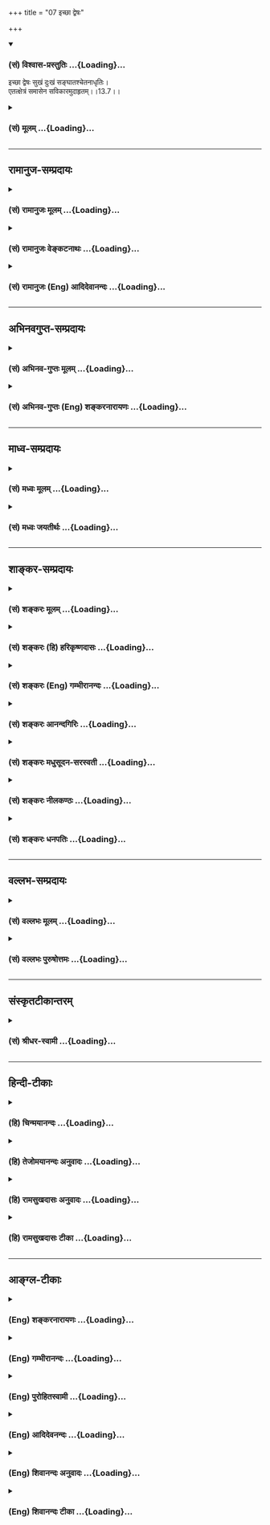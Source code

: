 +++
title = "07 इच्छा द्वेषः"

+++
<div class="js_include" newlevelforh1="3" title="(सं) विश्वास-प्रस्तुतिः" unfilled url="/purANam_vaiShNavam/mahAbhAratam/06-bhIShma-parva/03-bhagavad-gItA-parva/saMskRtam/vishvAsa-prastutiH/13_xetra-xetrajna-yogaH/07_ichChA_dveShaH.md">
<details open><summary><h3>(सं) विश्वास-प्रस्तुतिः ...{Loading}...</h3></summary>

इच्छा द्वेषः सुखं दुःखं सङ्घातश्चेतनाधृतिः।  
एतत्क्षेत्रं समासेन सविकारमुदाहृतम्।।13.7।।
</details>
</div>
<div class="js_include collapsed" newlevelforh1="3" title="(सं) मूलम्" unfilled url="/purANam_vaiShNavam/mahAbhAratam/06-bhIShma-parva/03-bhagavad-gItA-parva/saMskRtam/mUlam/13_xetra-xetrajna-yogaH/07_ichChA_dveShaH.md">
<details><summary><h3>(सं) मूलम् ...{Loading}...</h3></summary>

इच्छा द्वेषः सुखं दुःखं सङ्घातश्चेतनाधृतिः।  
एतत्क्षेत्रं समासेन सविकारमुदाहृतम्।।13.7।।
</details>
</div>


_________________
## रामानुज-सम्प्रदायः
<div class="js_include collapsed" newlevelforh1="3" title="(सं) रामानुजः मूलम्" unfilled url="/purANam_vaiShNavam/mahAbhAratam/06-bhIShma-parva/03-bhagavad-gItA-parva/saMskRtam/rAmAnujaH/mUlam/13_xetra-xetrajna-yogaH/07_ichChA_dveShaH.md">
<details><summary><h3>(सं) रामानुजः मूलम् ...{Loading}...</h3></summary>

।।13.7।।**अमानित्वम्** उत्कृष्टजनेषु अवधीरणारहित्वम्। **अदम्भित्वं**
धार्मिकत्वयशःप्रयोजनतया धर्मानुष्ठानं दम्भः तद्रहितत्वम्। **अहिंसा**
वाङ्मनःकायैः परपीडारहित्वम्। **क्षान्तिः** परैः पीड्यमानस्य अपि तान्
प्रति अविकृतचित्तव्यम्। **आर्जवं** परान् प्रति वाङ्मनःकायवृत्तीनाम्
एकरूपता। **आचार्योपासनम्** आत्मज्ञानप्रदायिनि आचार्ये
प्रणिपातपरिप्रश्नसेवादिनिरतत्वम्। **शौचम्** आत्मज्ञानतत्साधनयोग्यता
मनोवाक्कायगता शास्त्रसिद्धा। **स्थैर्यम्** अध्यात्मशास्त्रोदितेषु
अर्थेषु निश्चलत्वम्। **आत्मविनिग्रहः** -- आत्मस्वरूपव्यतिरिक्तविषयेभ्यो
मनसो निवर्तनम्।

</details>
</div>
<div class="js_include collapsed" newlevelforh1="3" title="(सं) रामानुजः वेङ्कटनाथः" unfilled url="/purANam_vaiShNavam/mahAbhAratam/06-bhIShma-parva/03-bhagavad-gItA-parva/saMskRtam/rAmAnujaH/venkaTanAthaH/13_xetra-xetrajna-yogaH/07_ichChA_dveShaH.md">
<details><summary><h3>(सं) रामानुजः वेङ्कटनाथः ...{Loading}...</h3></summary>

  
  
।।13.7।। इच्छा द्वेषः सुखं दुःखम् इत्येतत्यद्विकारि \[13।4\] इत्युक्तस्य
प्रतिपादकमित्याशयेनाह -- इच्छा द्वेष इति। इच्छादीनां
भूतसङ्घातरूपक्षेत्रपरिणामत्वाभावेन कथं क्षेत्रविकारत्वं
प्रत्युतात्मधर्मभूतज्ञानविकारत्वमेवेत्याशयेन शङ्कते -- यद्यपीति। तेषां
क्षेत्रविकारत्वव्यपदेश औपचारिक इत्याशयेन परिहरतितथापीति।
क्षेत्रासाधारणकार्यत्वमुपचारनिमित्तमिति भावः। ननु कथमिच्छादीनां
धर्मभूतज्ञानविकारत्वम्; कामः सङ्कल्पः \[बृ.उ.1।5।3\] इत्यादिना तेषां
मनोविकारत्वश्रवणात्। पञ्चवृत्तिर्मनोवद्व्यपदिश्यते \[बृ.सू.2।4।12\] इति
सूत्रभाष्येन कामादिकं मनसस्तत्त्वान्तरम् \[रा.भा.\] इति
भाषितत्वाच्चेत्यत आह -- तेषामिति। नचाश्रयत्वमन्तरेण हेतुत्वमस्त्विति
वाच्यम्;कार्यकारणकर्तृत्वे हेतुः प्रकृतिरुच्यते \[13।21\] इति
पूर्ववाक्ये क्रियाश्रयत्वरूपकर्तृत्वं प्रति प्रकृतेराश्रयत्वेन
हेतुत्वोक्त्या तद्वैरूप्यापत्तेः। न चान्तःकरणावच्छिन्नचैतन्यरूपजीवस्य
पुरुषशब्देन विवक्षितत्वात्; कामः सङ्कल्पः \[बृ.उ.1।5।3\]
इत्यादिश्रुत्यनुसारेण योग्यतयाऽन्तःकरणस्य तदाश्रयत्वपरमेवपुरुषः
सुखदुःखानाम् \[13।21\] इति वाक्यमिति वाच्यं; देहादिवदन्तःकरणस्यापि
प्रकृतिपरिणामत्वेन कार्यकारणकर्तृत्वे सुखदुःखानां भोक्तृत्वे च हेतुः
प्रकृतिरुच्यत इत्येवोक्त्यापत्तेः। चैतन्यसम्बन्धप्रयुक्तं
भोक्तृत्वाश्रयत्वमितिपुरुषः सुखदुःखानाम् इत्युक्तिरिति चेत्;
कर्तृत्वाश्रयत्वमपि तत्सम्बन्धायत्तमिति तत्रापि तथोक्तिः स्यात्।
नचैवंकामः सङकल्पः इति श्रुतेःपञ्चवृत्तिर्मनोवद्व्यपदिश्यते
\[ब्र.सू.2।4।12\] इति सूत्रभाष्यस्य च कथमुपपत्तिरिति वाच्यम्
कामसङ्कल्पादिशब्दवाच्यधर्मभूतज्ञानपरिणामहेतुभूतमनोवृत्तीनां
तत्कार्यवाचिशब्देनाभिधानपूर्वकं
मनसस्तत्त्वान्तरत्वाभावप्रतिपादनपरत्वेनोपपत्तेः।  
  
न भयसम्प्रतिपन्नमनोवृत्तिभिरेव तत्तन्नाम्नीभिः सर्वकार्योपपत्तौ
कामादिशब्दवाच्यधर्मभूतज्ञानपरिणामकल्पने प्रमाणाभावात् कामादिशब्दानां
मनोवृत्तिषु लाक्षणिकत्वमनुपपन्नमिति चेत्; न सोऽकामयत \[तै.उ.2।6\] अथ
पुरुषो ह वै नारायणोऽकामत \[ना.उ.1\] इति स्थाने तदैक्षत \[छां.उ.6।2।3\] स
ईक्षाञ्चक्रे \[प्र.उ.6।3\]
इत्यन्तःकरणरहितजगत्कारणाश्रितज्ञानविशेषवाचीक्षतिशब्दपाठात् स तपोऽतप्यत
\[तै.उ.2।6\] इति तत्स्थानपठिततपश्शब्दस्य यस्य ज्ञानमयं तपः
\[मुं.उ.1।1।9\] इति ज्ञानशब्देन व्याख्यानात्। स यदि पितृलोककामो भवति
सङ्कल्पादेवास्य पितरः समुत्तिष्ठन्ति \[छां.उ.8।2।1\] इति
मुक्ताश्रितत्वेन कामसङ्कल्पयोः श्रवणात् सुखत्वापरपर्यायानन्दत्वस्य रसं
ह्येवायं लब्ध्वाऽऽनन्दी भवति \[तै.उ.2।7\] आनन्दं ब्रह्मणो विद्वान्
\[तै.उ.2।4;9\] इत्यादिषुअनुकूलज्ञानमेव ह्यानन्दः \[रा.भा.\] इति
भाष्यकृदुक्तरीत्या
मुक्तब्रह्मसंबन्धिज्ञानवृत्तित्वश्रवणात्निरस्तातिशयाह्लादसुखभावैकलक्षणा।
भेषजं भगवत्प्राप्तिरेकान्तात्यन्तिकी मता \[वि.पु.5।6।59\] इति
भगवदनुभवरूपभगवत्प्राप्तेः सुखरूपत्वमृतेश्च कामसङ्कल्पसुखादीनां
ज्ञानावस्थाविशेषत्वस्य
अवश्याभ्युपगमनीयत्वान्मनोवृत्तीनामज्ञानत्वेनान्याधीनप्रकाशतयानन्याधीनप्रकाशत्वादिरूपव्यापकनिवृत्त्या
व्याप्यभूतार्थान्तरप्रकाशादिहेतुत्वासम्भवेन ज्ञानावस्थाविशेषानङ्गीकारे
विषयप्रकाशव्यवहारादेरनुपपत्तेः
स्वप्रकाशज्ञानावस्थाविशेषाणामावश्यकत्वादनेकशक्तिकल्पने गौरवेण
कामसङ्कल्पादिशब्दानां वृत्तिषु लाक्षणिकत्वस्य न्याय्यत्वाच्च।  
  
नच वृत्तीनां चैतन्यसम्बन्धेन विषयप्रकाशादिसमर्थत्वमिति वाच्यम्;
निर्विशेषचैतन्यस्य सर्वविषयविमुखस्य विषयप्रकाशाद्ययोग्यत्वेन
तत्सहायस्यशतमप्यन्धानां न पश्यति इति न्यायेन
विषयप्रकाशादिसामर्थ्यानापादकत्वान्निर्विशेषचैतन्यस्य तद्योग्यत्वे तेनैव
प्रकाशाद्युपपत्तौ वृत्त्यवच्छेदकल्पना निष्फला स्यात्। नच संसारदशायां
सङ्कुचितस्य तस्य विषयव्यवस्थौपयिकतया साफल्यमिति वाच्यम्; तस्य
सङ्कोचाङ्गीकारे
निर्विकारत्वादिप्रतिपादकश्रुत्यादिविरोधाच्चक्षुरादिवृत्तिभिरेव
विषयव्यवस्थोपपत्तेश्च धर्मभूतज्ञानस्य च विकारोऽङ्गीकृत एवेति न
किञ्चिदनुपपन्नमस्माकम् -- इति। एतत्सर्वमभिप्रेत्य भाषितंतेषां
पुरुषधर्मत्वंपुरुषः सुखदुःखानां भोक्तृत्वे हेतुरुच्यते \[13।21\]इति
वक्ष्यत इति।  
  
चेतनाधृतिः इत्यत्र न तावत्पदद्वयं; चैतन्यस्य क्षेत्रान्तर्भावात्
एकपदत्वेऽपि चेतनाया धृतिरिति न विग्रहः; धृतिशब्दस्याधारपरत्वे शरीरस्य
चैतन्याधारत्वासम्भवात् भोगस्थानपरत्वे निर्विशेषचैतन्यस्य
भोक्तृत्वानभ्युपगमात् एष हि द्रष्टा श्रोता रसयिता घ्राता मन्ता बोद्धा
कर्ता विज्ञानात्मा पुरुषः \[प्र.उ.4।9\] इति
ज्ञातृत्वकर्तृत्वविशिष्टचेतनस्यैव भोक्तृत्वश्रवणाच्च। चेतनस्याधृतिरिति
विग्रहः। चेतनशब्देनात्मा निर्दिश्यते। भूतरुह्याम \[वि.पु. \] इतिवत्
आधृतिशब्दोऽपिअकर्तरि च कारके संज्ञायाम् \[अष्टा.3।3।19\] इत्याधारपर
इत्याह -- आधृतिराधार इति। अत्रोद्दिष्टार्थक्रमवशाद्व्युत्क्रमेण
व्याख्यातम्; आधारत्वस्यात्र भोगायतनत्वरूपत्वान्नाधेयत्वरूपशरीरलक्षणविरोध
इत्यभिप्रेत्याह -- सुखेति। महाभूतानि इत्यादेः सुग्रहत्वायमहाभूतानि
इत्यादेःतत्क्षेत्रं यच्च यादृक्च \[13।4\] इत्यादि
यद्वृत्तपञ्चकार्थविषयतां दर्शयन् पिण्डितार्थमाह --
प्रकृत्यादीति। सविकारशब्देनेच्छादीनां क्षेत्रपरिणामत्वशङ्काव्युदासायाह --
सकार्यमिति। ,

</details>
</div>
<div class="js_include collapsed" newlevelforh1="3" title="(सं) रामानुजः (Eng) आदिदेवानन्दः" unfilled url="/purANam_vaiShNavam/mahAbhAratam/06-bhIShma-parva/03-bhagavad-gItA-parva/saMskRtam/rAmAnujaH/english/AdidevAnandaH/13_xetra-xetrajna-yogaH/07_ichChA_dveShaH.md">
<details><summary><h3>(सं) रामानुजः (Eng) आदिदेवानन्दः ...{Loading}...</h3></summary>

13.6- 13.7 The 'great elements, the Ahankara, the Buddhi and the
Avyakta' are substances that originate the Ksetra. The 'great elements'
are the earth, water, fire, air and ether. The 'Ahankara' here means
Bhutadi (primeval element). The 'Buddhi' is called Mahat; the 'Avyakta'
is known as the Prakrti. The 'ten senses and the one' and the five
objects of senses are principles depending on the Ksetra. The 'five
sensorial organs' are ear, skin, eye, tongue and nose. The five motor
organs are speech, hands, feet, and the organs of excretion and
reproduction. These are the ten senses. The Manas is the additional
'one' moe. The 'objects of the senses' are five - sound, touch, form,
taste and smell. Desire, hatred, pleasure and pain, being the
transformation of the Ksetra, are said to be the modifications of the
Ksetra. Though desire, hatred, pleasure and pain are the alities of the
self, yet they originate from the association of the self with the
Ksetra. Sri Krsna will state that they are the attributes of the self;
'In the experience of pleasure and pain, the self is said to be the
cause' (13.20). The combination of elements serves as the support
(Adhrti) of the intelligent self. As such, the word Adhrti means
substratum. The combination of material elements has arisen as the
substratum for the self to experience pleasure and pain, and for aciring
worldly experiences and the final release. The combination of elements
is formed by substances commencing from the Prakrti and ending with the
earth; it is the basis of senses which are endowed with the
modifications of the nature of desire, hatred, pleasure and pain. These
form a Sanghata or an association of elements. It serves as the basis of
the experience of pleasure and pain by the individual self. This is what
is said of the Ksetra. This Ksetra has been explained briefly with its
modifications and effects. Now certain alities, the effects of the
Ksetra, worthy of being acired as being the means for securing the
knowledge of the self, are enumerated.

</details>
</div>


_________________
## अभिनवगुप्त-सम्प्रदायः
<div class="js_include collapsed" newlevelforh1="3" title="(सं) अभिनव-गुप्तः मूलम्" unfilled url="/purANam_vaiShNavam/mahAbhAratam/06-bhIShma-parva/03-bhagavad-gItA-parva/saMskRtam/abhinava-guptaH/mUlam/13_xetra-xetrajna-yogaH/07_ichChA_dveShaH.md">
<details><summary><h3>(सं) अभिनव-गुप्तः मूलम् ...{Loading}...</h3></summary>

।।13.6 -- 13.7।। महाभूतानीति। इच्छेति। अव्यक्तम् प्रकृतिः। इन्द्रियाणि
मनसा सह एकादश। ,इन्द्रियगोचराः रूपादयः पंच। चेतना दृक्छक्तिः पुरुषः।
धृतिरिति -- अन्ते +++(;N अत्रान्ते किल)+++ किल सर्वस्य आ ब्रह्मणः
क्रिमिपर्यन्तस्य प्रारब्धे निष्पन्ने वा कार्ये कामक्रोधादिषु च इयतैव मम
पर्याप्तं; किमन्येन ईदृशश्चाहं नित्यमेव भूयासम् इति प्राणसन्धारिणी +++(S;N
-- संधारणी -- साधारणी)+++ धृतिः आश्वासनात्मिका पररहस्यशासनेषु रागशब्दवाच्या
जायते।

</details>
</div>
<div class="js_include collapsed" newlevelforh1="3" title="(सं) अभिनव-गुप्तः (Eng) शङ्करनारायणः" unfilled url="/purANam_vaiShNavam/mahAbhAratam/06-bhIShma-parva/03-bhagavad-gItA-parva/saMskRtam/abhinava-guptaH/english/shankaranArAyaNaH/13_xetra-xetrajna-yogaH/07_ichChA_dveShaH.md">
<details><summary><h3>(सं) अभिनव-गुप्तः (Eng) शङ्करनारायणः ...{Loading}...</h3></summary>

13.6-7 Mahabhutani etc. Iccha etc. The Unmanifest : the \[prime\]
material cause. The organs : together with the mind, they are eleven in
number. The object of the snese - organs : the colour etc., that are
five in number. Sensibility : the perceiving energy i.e. the Individual
Soul. Feeling of satisfaction (or self-;nd) : It is well known that at
the last moment, when a given action is \[just\] begun or accomplished
and desire, anger etc. (come up and accomplished) there arises - in the
case of everone from Brahma (personal god) down to the worm-a feeling of
satisfaction (or self-;nd) as 'This much is ite sufficient for me; what
is the use of another one ; Let me always be in this manner',-a feeling
which upholds one's life, and is in the form of consolation and which is
called by the expression raga in the highly secret ;ndments. (5-6) The
Field has been explained as above; so also the Field-sensitizer. Now
\[what conduces to the true\] knowledge is mentioned as-  

</details>
</div>


_________________
## माध्व-सम्प्रदायः
<div class="js_include collapsed" newlevelforh1="3" title="(सं) मध्वः मूलम्" unfilled url="/purANam_vaiShNavam/mahAbhAratam/06-bhIShma-parva/03-bhagavad-gItA-parva/saMskRtam/madhvaH/mUlam/13_xetra-xetrajna-yogaH/07_ichChA_dveShaH.md">
<details><summary><h3>(सं) मध्वः मूलम् ...{Loading}...</h3></summary>

।।13.7।। इच्छादयो विकाराः।

</details>
</div>
<div class="js_include collapsed" newlevelforh1="3" title="(सं) मध्वः जयतीर्थः" unfilled url="/purANam_vaiShNavam/mahAbhAratam/06-bhIShma-parva/03-bhagavad-gItA-parva/saMskRtam/madhvaH/jayatIrthaH/13_xetra-xetrajna-yogaH/07_ichChA_dveShaH.md">
<details><summary><h3>(सं) मध्वः जयतीर्थः ...{Loading}...</h3></summary>

।।13.7।। महाभूतानीत्यनुक्रम्यएतत्क्षेत्रं समासेन सविकारमुदाहृतं
इत्युक्तम्; तत्र न ज्ञायते किं क्षेत्रं के च तद्विकारा इत्यत आह --
**इच्छादय** इति। पूर्वं क्षेत्रमिति भावः।

</details>
</div>


_________________
## शाङ्कर-सम्प्रदायः
<div class="js_include collapsed" newlevelforh1="3" title="(सं) शङ्करः मूलम्" unfilled url="/purANam_vaiShNavam/mahAbhAratam/06-bhIShma-parva/03-bhagavad-gItA-parva/saMskRtam/shankaraH/mUlam/13_xetra-xetrajna-yogaH/07_ichChA_dveShaH.md">
<details><summary><h3>(सं) शङ्करः मूलम् ...{Loading}...</h3></summary>

।।13.7।। --,**इच्छा;** यज्जातीयं सुखहेतुमर्थम्; उपलब्धवान् पूर्वम्; पुनः
तज्जातीयमुपलभमानः तमादातुमिच्छति सुखहेतुरिति सा इयं इच्छा अन्तःकरणधर्मः
ज्ञेयत्वात् क्षेत्रम्। तथा **द्वेषः;** यज्जातीयमर्थं दुःखहेतुत्वेन
अनुभूतवान्; पुनः तज्जातीयमर्थमुपलभमानः तं द्वेष्टि सोऽयं द्वेषः
ज्ञेयत्वात् क्षेत्रमेव। तथा **सुखम्** अनुकूलं प्रसन्नसत्त्वात्मकं
ज्ञेयत्वात् क्षेत्रमेव। दुःखं प्रतिकूलात्मकम् ज्ञेयत्वात् तदपि
क्षेत्रम्। **संघातः** देहेन्द्रियाणां संहतिः।
तस्यामभिव्यक्तान्तःकरणवृत्तिः; तप्त इव लोहपिण्डे अग्निः
आत्मचैतन्याभासरसविद्धा **चेतना** सा च क्षेत्रं ज्ञेयत्वात्। **धृतिः**
यया अवसादप्राप्तानि देहेन्द्रियाणि ध्रियन्ते सा च ज्ञेयत्वात् क्षेत्रम्।
सर्वान्तःकरणधर्मोपलक्षणार्थम् इच्छादिग्रहणम्। यत उक्तमुपसंहरति **एतत्
क्षेत्रं समासेन सविकारं** सह विकारेण महदादिना **उदाहृतम्** उक्तम्।।  
  
यस्य क्षेत्रभेदजातस्य संहतिः इदं शरीरं क्षेत्रम् इति उक्तम्; तत्
क्षेत्रं व्याख्यातं महाभूतादिभेदभिन्नं धृत्यन्तम्। क्षेत्रज्ञः
वक्ष्यमाणविशेषणः -- यस्य सप्रभावस्य क्षेत्रज्ञस्य परिज्ञानात् अमृतत्वं
भवति; तम् ज्ञेयं यत्तत्प्रवक्ष्यामि (गीता 13।12) इत्यादिना सविशेषणं
स्वयमेव वक्ष्यति भगवान्। अधुना तु तज्ज्ञानसाधनगणममानित्वादिलक्षणम्;
यस्मिन् सति तज्ज्ञेयविज्ञाने योग्यः अधिकृतः भवति; यत्परः संन्यासी
ज्ञाननिष्ठः उच्यते; तम् अमानित्वादिगणं ज्ञानसाधनत्वात् ज्ञानशब्दवाच्यं
विदधाति भगवान् --,

</details>
</div>
<div class="js_include collapsed" newlevelforh1="3" title="(सं) शङ्करः (हि) हरिकृष्णदासः" unfilled url="/purANam_vaiShNavam/mahAbhAratam/06-bhIShma-parva/03-bhagavad-gItA-parva/saMskRtam/shankaraH/hindI/harikRShNadAsaH/13_xetra-xetrajna-yogaH/07_ichChA_dveShaH.md">
<details><summary><h3>(सं) शङ्करः (हि) हरिकृष्णदासः ...{Loading}...</h3></summary>

।।13.7।। अब जिन इच्छा आदिको वैशेषिकमतावलम्बी आत्माके धर्म मानते हैं वे भी
क्षेत्रके ही धर्म हैं आत्माके नहीं यह बात भगवान् कहते हैं --, इच्छा --
जिस प्रकारके सुखदायक विषयका पहले उपभोग किया हो; फिर वैसे ही पदार्थके
प्राप्त होनेपर उसको सुखका कारण समझकर मनुष्य उसे लेना चाहता है; उस चाहका
नाम इच्छा है; वह अन्तःकरणका धर्म है और ज्ञेय होनेके कारण क्षेत्र है। तथा
द्वेष -- जिस प्रकारके पदार्थको दुःखका कारण समझकर पहले अनुभव किया हो; फिर
उसी जातिके पदार्थके प्राप्त होनेपर जो उससे मनुष्य द्वेष करता है; उस
भावका नाम द्वेष है; वह भी ज्ञेय होनेके कारण क्षेत्र ही है। उसी प्रकार
सुख; जो कि अनुकूल; प्रसन्नतारूप और सात्त्विक है; ज्ञेय होनेके कारण
क्षेत्र ही है तथा प्रतिकूलतारूप दुःख भी ज्ञेय होनेके कारण क्षेत्र ही है।
देह और इन्द्रियोंका समूह संघात कहलाता है। उसमें प्रकाशित हुई जो
अन्तःकरणकी वृत्ति है जो कि अग्निसे प्रज्वलित लोहपिण्डकी भाँति
आत्मचैतन्यके आभासरूपसे व्याप्त है; वह चेतना भी ज्ञेय होनेके कारण क्षेत्र
ही है। व्याकुल हुए शरीर और इन्द्रियादि जिससे धारण किये जाते हैं; वह धृति
भी ज्ञेय होनेसे क्षेत्र ही है। अन्तःकरणके समस्त धर्मोंका संकेत करनेके
लिये यहाँ इच्छादि धर्मोंका ग्रहण किया गया है। जो कुछ कहा गया है; उसका
उपसंहार करते हैं -- महत्तत्त्वादि विकारोंसे सहित क्षेत्रका यह स्वरूप
संक्षेपसे कहा गया। अर्थात् जिन समस्त क्षेत्रभेदोंका समूह यह शरीर क्षेत्र
है ऐसा कहा गया है; महाभूतोंसे लेकर धृतिपर्यन्त भेदोंसे विभिन्न हुए उस
क्षेत्रकी व्याख्या कर दी गयी। जो आगे कहे जानेवाले विशेषणोंसे युक्त
क्षेत्रज्ञ है; जिस क्षेत्रज्ञको प्रभावसहित जान लेनेसे ( मनुष्य ) अमृतरूप
हो जाता है; उसको भगवान् स्वयं आगे चलकर ज्ञेयं यत्तत्प्रवक्ष्यामि इत्यादि
वचनोंसे विशेषणोंके सहित कहेंगे।

</details>
</div>
<div class="js_include collapsed" newlevelforh1="3" title="(सं) शङ्करः (Eng) गम्भीरानन्दः" unfilled url="/purANam_vaiShNavam/mahAbhAratam/06-bhIShma-parva/03-bhagavad-gItA-parva/saMskRtam/shankaraH/english/gambhIrAnandaH/13_xetra-xetrajna-yogaH/07_ichChA_dveShaH.md">
<details><summary><h3>(सं) शङ्करः (Eng) गम्भीरानन्दः ...{Loading}...</h3></summary>

13.7 Iccha, desire: Having experienced again an object of that kind
which had given him the feeling of pleasure earlier, a man wants to have
it under the idea that it is a source of pleasure. That is this desire
which is an attribute of the internal organ, and is the 'field' since it
is an object of knowledge. So also dvesah, repulsion: Having experienced
again an object of that kind which he had earlier felt as a cause of
sorrow, he hates it. That is this repulsion, and it is surely the
'field' since it is an object of knowledge. Similarly, sukham,
happiness- which is favourable, tranil, having the ality of sattva-is
the 'field' since it is an object of knowledge. Duhkham, sorrow-which is
by nature adverse-, that, too, is the 'field' since it is a knowable.
Sanghatah is the aggregate, the combination, of body and organs. Cetana,
sentience, is a state of the internal organ, manifest in that aggregate
like fire in a heated lump of iron, and pervaded by an essence in the
form of a semblance of Consciousness of the Self. That too is the
'field' because it is an object of knowledge. Dhrtih, fortitude, by
which are sustained the body and organs when they get exhausted-that too
is the 'field' becuase it is an object of knowledge. Desire etc. have
been selected as suggestive of all the alities of the internal organ.
The Lord concludes what has been said: Etat, this; ksetram, field;
savikaram, together with its modifications beginning from mahat
(buddhi); has been samasena, briefly; udahrtam, spoken of. That 'field'
which was referred to as, 'This body is called the field' (1), and is
constituted by the aggregate of the constituents of the field has been
explained in its different forms beginning from the great elements etc.
ending with fortitude. The Knower of the field whose alities are going
to be described, and by realizing which Knower of the field along with
His majesty Immortality follows-of Him, togehter with His attributes,
the Lord Himself will narrate in the verse, 'I shall speak of that which
is to be known' (12). But, for the present, the Lord enjoins the group
of disciplines characterized as humility etc. which lead one to the
knowledge of That (Knower of the field)-that group of humility etc.
which are referred to by the word Knowledge since they lead to
Knowledge, and owing to the existence of which one becomes appropriately
competent for the realization of that Knowable, and being endued with
which a monk is said to be steadfast in Knowledge:

</details>
</div>
<div class="js_include collapsed" newlevelforh1="3" title="(सं) शङ्करः आनन्दगिरिः" unfilled url="/purANam_vaiShNavam/mahAbhAratam/06-bhIShma-parva/03-bhagavad-gItA-parva/saMskRtam/shankaraH/AnandagiriH/13_xetra-xetrajna-yogaH/07_ichChA_dveShaH.md">
<details><summary><h3>(सं) शङ्करः आनन्दगिरिः ...{Loading}...</h3></summary>

।।13.7।। ननूक्ते क्षेत्रे क्षेत्रज्ञो वक्तव्यस्तं हित्वा
किमित्यन्यदुच्यते तत्राह -- **क्षेत्रज्ञ इति।** अनादिमदित्यादिना
वक्ष्यमाणविशेषणं क्षेत्रज्ञं स्वयमेव भगवान्विवक्षितविशेषणसहितं ज्ञेयं
यत्तदित्यादिना वक्ष्यतीति संबन्धः। किमिति क्षेत्रज्ञो वक्ष्यते तत्राह --
**यस्येति।** ज्ञेयं यत्तदित्यतः प्राक्तनग्रन्थस्य तात्पर्यमाह --
**अधुनेति।** अमानित्वादिलक्षणं विदधातीत्युत्तरत्र संबन्धः।
ज्ञानसाधनसमुदायबोधनं कुत्रोपयुज्यते तत्राह -- **यस्मिन्निति**।  
  
योग्यमधिकृतमेव विवृणोति -- **यत्पर इति।** एतज्ज्ञानमिति वचनात्कथमिदं
ज्ञानसाधनमित्याशङ्क्याह -- **तमिति।** तद्विधानस्य वक्तृद्वारा दार्ढ्यं
सूचयति -- **भगवानिति।** अमानित्वादिनिष्ठस्यान्तर्धियो
ज्ञानमिति,नियमार्थमाह -- **अमानित्वमिति।** मानस्तिरोहितोऽवलेपः। स
चात्मन्युत्कर्षारोपहेतुः सोऽस्येति मानी न मान्यमानी तस्य
भावोऽमानित्वमिति व्याकरोति -- **अमानित्वमित्यादिना।**
प्रतियोगिमुखेनादम्भित्वं विवृणोति -- **अदम्भित्वमिति।**
वाङ्मनोदेहैरपीडनं प्राणिनामहिंसनम्; तदेवाहिंसेत्याह -- **अहिंसेति।**
परापराधस्य चित्तविकारकारणस्य प्राप्तावेवाविकृतचित्तत्वेनापकारसहिष्णुत्वं
क्षान्तिरित्याह -- **क्षान्तिरिति।** अवक्रत्वमकौटिल्यं यथाहृदयव्यवहारः
सदैकरूपप्रवृत्तिनिमित्तत्वं चेत्यर्थः। उपनीय तु यः शिष्यम्
इत्यादिनोक्तमाचार्यं व्यवच्छिनत्ति -- **मोक्षेति।** शुश्रूषादीत्यादिपदं
नमस्कारादिविषयम्। बाह्यमाभ्यन्तरं च द्विप्रकारं शौचं क्रमेण विभजते
--,**शौचमित्यादिना।** मनसो रागादिमलानामिति संबन्धः। तापनयोपायमुपदिशति --
**प्रतिपक्षेति।** रागादिप्रतिकूलस्य भावनाविषयेषु दोषदृष्ट्या
वृत्तिस्तयेति यावत्। स्थिरभावमेव विशदयति -- **मोक्षेति।** आत्मनो
नित्यसिद्धस्यानाधेयातिशयस्य कुतो विनिग्रहस्तत्राह -- **आत्मन इति।**

</details>
</div>
<div class="js_include collapsed" newlevelforh1="3" title="(सं) शङ्करः मधुसूदन-सरस्वती" unfilled url="/purANam_vaiShNavam/mahAbhAratam/06-bhIShma-parva/03-bhagavad-gItA-parva/saMskRtam/shankaraH/madhusUdana-sarasvatI/13_xetra-xetrajna-yogaH/07_ichChA_dveShaH.md">
<details><summary><h3>(सं) शङ्करः मधुसूदन-सरस्वती ...{Loading}...</h3></summary>

।।13.7।। इच्छा सुखे तत्साधने चेदं मे भूयादिति स्पृहात्मा चित्तवृत्तिः काम
इति राग इति चोच्यते। द्वेषो दुःखे तत्साधने चेदं मे भूयादिति
स्पृहाविरोधिनी चित्तवृत्तिः क्रोध इतीर्ष्येति चोच्यते। सुखं
निरुपधीच्छाविषयीभूता धर्मासाधरणकारणिका चित्तवृत्तिः परमात्मसुखव्यञ्जिका।
दुःखं निरुपधिद्वेषविषयीभूता चित्तवृत्तिरधर्मासाधारणकारणिका। संघातः
पञ्चमहाभूतपरिणामः। सेन्द्रियं शरीरं चेतना स्वरूपज्ञानव्यञ्जिका
प्रमाणासाधारणकारणिका चित्तवृत्तिर्ज्ञानाख्या। धृतिरवसन्नानां
देहेन्द्रियाणामवष्टम्भहेतुः प्रयत्नः। उपलक्षणमेतदिच्छादिग्रहणं
सर्वान्तःकरणधर्माणाम्। तथाच श्रुतिःकामः संकल्पो विचिकित्सा
श्रद्धाऽश्रद्धा धृतिरधृतिर्ह्रीर्धीर्भीरित्येतत्सर्वं मन एव इति।
मृद्धटवदुपादानाभेदेन कार्याणां कामादीनां मनोधर्मत्वमाह -- एतदिति।
एतत्परिदृश्यमानं सर्वं महाभूतादिधृत्यन्तं जडं क्षेत्रज्ञेन
साक्षिणावभास्यमानत्वात्तदनात्मकं क्षेत्रं भास्यमचेतनं
समासेनोदाहृतमुक्तम्। ननु शरीरेन्द्रियसंघात एव चेतनः क्षेत्रज्ञ इति
लोकायतिकाः। यचेतना क्षणिकं ज्ञानमेवात्मेति सुगताः।
इच्छाद्वेषप्रयत्नसुखदुःखज्ञानान्यात्मनो लिङ्गमिति नैयायिकाः। तत्कथं
क्षेत्रमेवैतत्सर्वमिति तत्राह -- सविकारमिति। विकारो जन्मादिर्नाशान्तः
परिणामो नैरुक्तैः पठितस्तत्सहितं सविकारमिदं महाभूतादिधृत्यन्तमतो न
विकारः साक्षी स्वोत्पत्तिविनाशयोः स्वेन द्रष्टुमशक्यत्वात्
अन्येषामपि,स्वधर्माणां स्वदर्शनमन्तरेण दर्शनानुपपत्तेः स्वेनैव स्वदर्शने
च कर्तृकर्मविरोधात् निर्विकार एव सर्वविकारसाक्षी। तदुक्तंनर्ते
स्याद्विक्रियां दुःखी साक्षिता काऽविकारिणः। धीविक्रियासहस्राणां
साक्ष्यतोऽहमविक्रियः।। इति। तेन विकारित्वमेव क्षेत्रचिह्नं नतु
परिगणनमित्यर्थः।

</details>
</div>
<div class="js_include collapsed" newlevelforh1="3" title="(सं) शङ्करः नीलकण्ठः" unfilled url="/purANam_vaiShNavam/mahAbhAratam/06-bhIShma-parva/03-bhagavad-gItA-parva/saMskRtam/shankaraH/nIlakaNThaH/13_xetra-xetrajna-yogaH/07_ichChA_dveShaH.md">
<details><summary><h3>(सं) शङ्करः नीलकण्ठः ...{Loading}...</h3></summary>

।।13.7।। यतश्च विकाराद्यज्जायत इत्युक्तं तदाह -- **इच्छेति।** इच्छा सुखे
तत्साधने वा स्पृहारूपा चित्तवृत्तिरिदं मे भूयादिति सा काम इति राग इति
चोच्यते। द्वेषो दुःखे तत्साधने चेदं मे माभूदिति स्पृहाविरोधिनी
चेतोवृत्तिः। सुखदुःखे प्रसिद्धे। संघातःआत्मेन्द्रियमनोयुक्तं
भोक्तेत्याहुर्मनीषिणः इति श्रुतेरिन्द्रियमनश्चिदात्मनामेकलोलीभावरूपो
भोक्ता। चेतना या पूर्वोक्ता बुद्धिः सैव शुद्धा
सत्त्वमयत्वाद्विमलादर्शवच्चित्प्रतिबिम्बग्राहिणी तप्तायःपिण्डे
वह्नित्वमिव स्वयमचेतनापि चेतनात्वं प्राप्ता यया व्याप्तः स्थूलपिण्डोऽपि
चेतन एव प्रतीयते सेयं चेतना मनःसंज्ञिता सैव इच्छादिरूपा परिणमते। तथा च
श्रुतिःकामः संकल्पो विचिकित्सा श्रद्धाऽश्रद्धा
धृतिरधृतिर्ह्रीर्धीर्भीरित्येतत्सर्वं मन एव इति कामादीनां
मनोवृत्तित्वमाह। एतत्क्षेत्रमव्यक्ताख्यं विकारं विकारेण महदादिना
तद्विकारेण चेच्छादिना सहितमुदाहृतमुक्तम्।
नन्विच्छादयोऽहंप्रत्ययविषयस्यात्मनो धर्मा इति काणादा वदन्ति। सत्यमेव
वदन्ति ते परंतु सोऽस्माकं मुख्य आत्मैव न भवति; तस्य शुद्धायां
चित्यभेदेनाध्यस्तत्वादिति प्रागेवोक्तम्। अतः क्षेत्रान्तर्गतस्याहमर्थस्य
दृश्यस्य तादृशा एव दृश्या इच्छादयो धर्माः सन्तु न नः किञ्चिच्छिन्नम्।
आत्मनोऽसङ्गत्वमहंकारस्यानृतत्वं चानुभवसिद्धं श्रुती अप्यनुवदतःअसङ्गो
ह्ययं पुरुषः इतिअमृतेन हि प्रत्यूढाः इति।

</details>
</div>
<div class="js_include collapsed" newlevelforh1="3" title="(सं) शङ्करः धनपतिः" unfilled url="/purANam_vaiShNavam/mahAbhAratam/06-bhIShma-parva/03-bhagavad-gItA-parva/saMskRtam/shankaraH/dhanapatiH/13_xetra-xetrajna-yogaH/07_ichChA_dveShaH.md">
<details><summary><h3>(सं) शङ्करः धनपतिः ...{Loading}...</h3></summary>

।।13.7।। एवं क्षेत्रस्वरुपनिर्देशेनैव तत्क्षेत्रं यच्च यादृक्चेति
व्याख्यायेच्छादीनामात्मविकारत्वानिवृत्तये क्षेत्रविकारत्वनिरुपणेन
यद्विकारीत्येतन्नरुपयन्नात्मगुणा इति यानाचक्षते वैशेषिकास्तेऽपि
क्षेत्रधर्मा एव नतु क्षेत्रज्ञस्येत्याशयेनाह -- इच्छेति। इच्छा
पर्वोपलब्धसुखहेतुसजातीये हेतौ उपलभमाने इदं मे स्यादिति स्पृहा।
तथानुभूतदुःखहेतुसजातीये हेतावुपलभमाने इदं मे मा भूदिति
चित्तवृत्तिर्द्वेषः। तथा प्रसन्नत्वात्मकमनुकूलं सुखं प्रतिकूलात्मकं
देहेन्द्रियाणआं संहतिः संघातः।
तस्मिन्नभिव्यक्तान्तःकरणवृत्तिरात्मचैतन्याभासानुविद्धा चेतना
ययावसादप्राप्तानि देहेन्द्रियाणि ध्रियन्ते सा घृतिः। इच्छादिग्रहणं
संकल्पविकल्पाद्यन्तःकरणधर्मोपलक्षणार्थम्। तथाच श्रुतिः -- कामः संकल्पो
विचिकित्सा श्रद्धाऽश्रद्धा धृतिरधृतिर्ह्नीर्धीर्भीरित्येतत्सर्वं मन ए
इति। तथा चेच्छादीनां ज्ञेयत्वाज्ज्ञेयान्तःकरणधर्मत्वप्रतिपादनेन श्रुत्या
सर्वज्ञेन भगवता च वैशेषिकमतस्य हेयत्वं बोधितम्। क्षेत्रनिरुपणमुपसंहरति।
एतत्क्षेत्रं सविकारं विकारेण महदादिना तद्विकारेण चेच्छादिना सहितं समासेन
सेक्षेपेणोदाहृत्मुक्तं। यस्य क्षेत्रभेदजातस्य संहतिरिदं शरीरं
क्षेत्रमित्युक्तं तत्क्षेत्रं महाभूतादिभेदभिन्नं धृत्यन्तं विरक्तस्य
ज्ञानाधिकाराय वैराग्यार्थं व्याख्यातमित्यर्थः।

</details>
</div>


_________________
## वल्लभ-सम्प्रदायः
<div class="js_include collapsed" newlevelforh1="3" title="(सं) वल्लभः मूलम्" unfilled url="/purANam_vaiShNavam/mahAbhAratam/06-bhIShma-parva/03-bhagavad-gItA-parva/saMskRtam/vallabhaH/mUlam/13_xetra-xetrajna-yogaH/07_ichChA_dveShaH.md">
<details><summary><h3>(सं) वल्लभः मूलम् ...{Loading}...</h3></summary>

।।13.7।। तस्य यद्विकारितामाह -- इच्छेत्यादि।
यद्यपीच्छाद्वेषसुखदुःखान्यात्मधर्मभूतानि तथाप्यात्मनश्चिदंशभूतस्य
क्षेत्रसम्बन्धप्रयुक्तानीति क्षेत्राश्रितानीत्युच्यन्ते साङ्ख्ये
पुरुषधर्मत्वं चपुरुषः सुखदुःखानां भोक्तृत्वे हेतुरुच्यते \[13।21\]
इत्येव वक्ष्यते। सङ्घातः संहननं चेतनाविवेकाद्यात्मिका प्राणादिवृत्तिः
धृतिश्चेति विकाराः। सुखदुःखे भुञ्जानस्य भोगापवर्गौ साधयतश्चिदंशभूतस्य
वस्तुतोऽव्यक्तस्य पुरुषस्याधारतयोत्पन्नं भूतमयं शरीरं
तेषामहङ्कारादीनामाश्रयं तत्तदिच्छासुखदुःखद्वेषसङ्घातादिविकारबहुलं
विवेकधैर्यादिकचतुर्वर्गसाधकं मदिच्छयोद्भावितं स्वभक्त्यर्थं
दिष्टकृतमन्यैः समुदङ्कितमिति मया तत् विनश्वरस्वभावं क्षेत्रं स्थूलं
सूक्ष्मं च मानुषं शरीरं तुभ्यं समासेनोदाहृतम्।

</details>
</div>
<div class="js_include collapsed" newlevelforh1="3" title="(सं) वल्लभः पुरुषोत्तमः" unfilled url="/purANam_vaiShNavam/mahAbhAratam/06-bhIShma-parva/03-bhagavad-gItA-parva/saMskRtam/vallabhaH/puruShottamaH/13_xetra-xetrajna-yogaH/07_ichChA_dveShaH.md">
<details><summary><h3>(सं) वल्लभः पुरुषोत्तमः ...{Loading}...</h3></summary>

  
  
।।13.7।। इच्छा अभिलषितार्थरूपा; द्वेषः प्रतीपस्फूर्त्या; सुखं
स्वाभिलषितप्राप्त्या; दुःखं स्वाज्ञानकल्पितं;,सङ्घातः शरीरं; चेतना
ज्ञानरूपा मनोवृत्तिः; धृतिः धैर्यम्। इच्छादयोऽपि मनोधर्मा अतः सविकारम्
इन्द्रियादिविकारसहितं क्षेत्रं सर्वोत्पत्तिस्थानं सङ्क्षेपेण
सम्यक्प्रकारेण उदाहृतं लीलार्थं प्रकटितमिति ज्ञानार्थं कथितमित्यर्थः।  
  

</details>
</div>


_________________
## संस्कृतटीकान्तरम्
<div class="js_include collapsed" newlevelforh1="3" title="(सं) श्रीधर-स्वामी" unfilled url="/purANam_vaiShNavam/mahAbhAratam/06-bhIShma-parva/03-bhagavad-gItA-parva/saMskRtam/shrIdhara-svAmI/13_xetra-xetrajna-yogaH/07_ichChA_dveShaH.md">
<details><summary><h3>(सं) श्रीधर-स्वामी ...{Loading}...</h3></summary>

।।13.7।।**इच्छेति।** इच्छादयः प्रसिद्धाः; संघातः शरीरं; चेतना
ज्ञानात्मिका मनोवृत्तिः; धृतिर्धैर्यम्; एतइच्छादयो दृश्यत्वान्नात्मधर्मा
अपितु मनोधर्मा एव अतः क्षेत्रान्तःपातिन; एव। उपलक्षणं
चैतत्संकल्पादीनाम्। तथाच श्रुतिःकामः संकल्पो विचिकित्सा श्रद्धाऽश्रद्धा
धृतिरधृतिर्ह्नीर्धीर्भीरित्येतत्सर्वं मन एव इति। अनेन च यादृगिति
प्रतिज्ञाता क्षेत्रधर्मा दर्शिताः। एतत्क्षेत्रं
सविकारमिन्द्रियादिविकारसहितं संक्षेपेण तुभ्यं मयोक्तमिति
क्षेत्रोपसंहारः।

</details>
</div>


_________________
## हिन्दी-टीकाः
<div class="js_include collapsed" newlevelforh1="3" title="(हि) चिन्मयानन्दः" unfilled url="/purANam_vaiShNavam/mahAbhAratam/06-bhIShma-parva/03-bhagavad-gItA-parva/hindI/chinmayAnandaH/13_xetra-xetrajna-yogaH/07_ichChA_dveShaH.md">
<details><summary><h3>(हि) चिन्मयानन्दः ...{Loading}...</h3></summary>

।।13.7।। अब यहाँ मुख्य विषय का प्रारम्भ होता है जिसे भगवान् ने पहले केवल
यह शरीर कहकर निर्देशित किया था; उस क्षेत्र के तत्त्वों का यहाँ नामोल्लेख
करके गणना की गई है। महाभूतानि आकाश; वायु; अग्नि; जल और पृथ्वी ये
पंचमहाभूत हैं। ये महाभूत अपने सूक्ष्म रूप में तन्मात्रा कहलाते हैं।
इन्हीं तन्मात्राओं के परस्पर मिलन से पाँच स्थूल महाभूत उत्पन्न होते हैं;
जिनका निर्देश यहाँ इन्द्रियों के पाँच विषय कहकर किया गया है। अहंकार
चैतन्य का उपाधियों के साथ तादात्म्य होने पर अहंभाव या अहंकार की उत्पत्ति
होती है। यही उपाधियों द्वारा कर्मों का कर्ता और फलों का भोक्ता बनता है।
संसार के सुखदुखादिक इसी के लिए होते हैं। बुद्धि समष्टि की दृष्टि से यहाँ
बुद्धि शब्द प्रयुक्त है; जिसे साङ्ख्यदर्शन में महत्तत्त्व कहते हैं।
अन्तकरण की निश्चयात्मिका वृत्ति बुद्धि कहलाती है। जीवन में वस्तु की
यथार्थता; अनुभवों का शुभ और अशुभ रूप में निर्धारण करना ही बुद्धि का
कार्य है। अव्यक्त मनुष्य के मन और बुद्धि जिससे प्रेरित होते हैं; वह
अव्यक्त वासनाएं हैं। जगत् में हम जो कर्म करते हैं तथा फल भोगते हैं; उनसे
हमारे मन में संस्कार उत्पन्न होते हैं; जो हमारे भावी कर्म; विचार एवं
भावनाओं को दिशा प्रदान करते हैं। एक व्यष्टि जीव के समस्त कर्मों का स्रोत
उसकी वासनाएं होती हैं। इसलिए स्वाभाविक है कि समष्टि की दृष्टि से
सम्पूर्ण चराचर सृष्टि का स्रोत समष्टि वासनाएं ही होनी चाहिए। इसी समष्टि
वासना को साङ्ख्यदर्शन में मूलप्रकृति कहा गया है; तो वेदान्त ने इसे माया
कहा है। माया या मूलप्रकृति की उपाधि से विशिष्ट परमात्मा ही सृष्टिकर्ता
ईश्वर है और वही परमात्मा व्यष्टि वासना की उपाधि (अविद्या) से विशिष्ट जीव
बनता है। इस विवेचन से यह स्पष्ट होता है कि अव्यक्त ही वह अदृष्ट कारण है;
जिससे यह दृश्य जगत् कार्यरूप में व्यक्त हुआ है। दस इन्द्रियाँ पाँच
ज्ञानेन्द्रियाँ और पाँच कर्मेन्द्रियाँ ही वे कारण हैं; जिनके द्वारा
प्रत्येक मनुष्य क्रमश विषय ग्रहण करके अपनी प्रतिक्रियाएं व्यक्त करता
है। एक (मन) प्रस्तुत प्रकरण के सन्दर्भ में एक शब्द से निर्दिष्ट वस्तु मन
है। प्रत्येक ज्ञानेन्द्रिय केवल एक ही विषय का ग्रहण करती है। पाँचों
इन्द्रियों से सम्बद्ध मन समस्त विषय संवेदनाओं को एकत्र कर बुद्धि के
समक्ष निर्णय के लिए प्रस्तुत करता है। तत्पश्चात् उस निर्णय को वह पाँच
कर्मेन्द्रियों के द्वारा कार्यान्वित करता है। इस प्रकार; विषय ग्रहण तथा
प्रतिक्रिया का व्यक्त होना इन दोनों का कार्य एक मन ही करता है; इसलिए उसे
यहाँ एक शब्द से इंगित करते हैं। पाँच इन्द्रियगोचर विषय पंच
ज्ञानेन्द्रियों के द्वारा ग्रहण किये जाने वाले पाँच विषय हैं शब्द;
स्पर्श; रूप; रस और गन्ध। यही सम्पूर्ण जगत् है। इस प्रकार; इस श्लोक में
साङ्ख्य दर्शन के प्रसिद्ध चौबीस तत्त्वों की गणना की गयी है। क्षेत्र के
तत्त्वों को बताने के पश्चात्; भगवान् उसके विकारों को बताते हैं। वे विकार
हैं इच्छा; द्वेष; सुख; दुख; स्थूल देह; अन्तकरण वृत्ति तथा धृति अर्थात्
धैर्य। संक्षेपत केवल शरीर; इन्द्रियाँ; मन और बुद्धि ही क्षेत्र नहीं है;
वरन् उसमें इन उपाधियों द्वारा अनुभूत विषय; भावनाएं और विचार भी समाविष्ट
हैं। द्रष्टा से भिन्न जो कुछ भी है; वह सब दृश्य है; क्षेत्र है। इस
द्रष्टा आत्मचैतन्य की दृष्टि से जो कुछ भी दृश्य; ज्ञात तथा अनुभूत वस्तु
है; वह सब क्षेत्र है। इसे गीता में अत्यन्त संक्षिप्त वाक्य यह शरीर के
द्वारा दर्शाया गया है। इस सम्पूर्ण क्षेत्र को प्रकाशित करने वाला
चैतन्यस्वरूप आत्मा क्षेत्रज्ञ कहलाता है। अविद्या दशा में यह जीव; शरीर
आदि क्षेत्र को ही अपना स्वरूप अर्थात् क्षेत्रज्ञ समझता है; इस कारण उसे
अपने शुद्ध आत्मस्वरूप का बोध कराने के लिए; सर्वप्रथम; जड़ और चेतन का
विवेक कराना आवश्यक है। इसीलिए; यहाँ क्षेत्र को इतने विस्तार पूर्वक बताया
गया है। अब अगले पाँच श्लोकीय प्रकरण में ज्ञान को बताया गया है जैसा कि
पूर्व में कहा जा चुका है; यहाँ ज्ञान शब्द से तात्पर्य उस अन्तकरण से है;
जो आत्मज्ञान के लिए आवश्यक गुणों से सम्पन्न हो; क्योंकि शुद्ध अन्तकरण के
द्वारा ही आत्मा का अनुभव सम्भव होता है। अत; अब प्रस्तुत प्रकरण में
भगवान् श्रीकृष्ण बीस गुणों को बताते हैं; जो सदाचार और नैतिक नियम हैं। वे
गुण हैं

</details>
</div>
<div class="js_include collapsed" newlevelforh1="3" title="(हि) तेजोमयानन्दः अनुवादः" unfilled url="/purANam_vaiShNavam/mahAbhAratam/06-bhIShma-parva/03-bhagavad-gItA-parva/hindI/tejomayAnandaH/anuvAdaH/13_xetra-xetrajna-yogaH/07_ichChA_dveShaH.md">
<details><summary><h3>(हि) तेजोमयानन्दः अनुवादः ...{Loading}...</h3></summary>

।।13.7।। इच्छा, द्वेष, सुख, दुख, संघात (स्थूलदेह), चेतना (अन्त:करण की
चेतन वृत्ति) तथा धृति - इस प्रकार यह क्षेत्र विकारों के सहित संक्षेप
में कहा गया है।।

</details>
</div>
<div class="js_include collapsed" newlevelforh1="3" title="(हि) रामसुखदासः अनुवादः" unfilled url="/purANam_vaiShNavam/mahAbhAratam/06-bhIShma-parva/03-bhagavad-gItA-parva/hindI/rAmasukhadAsaH/anuvAdaH/13_xetra-xetrajna-yogaH/07_ichChA_dveShaH.md">
<details><summary><h3>(हि) रामसुखदासः अनुवादः ...{Loading}...</h3></summary>

।।13.7।। इच्छा, द्वेष, सुख, दुःख, संघात, चेतना (प्राणशक्ति) और धृति -- इन
विकारोंसहित यह क्षेत्र संक्षेपसे कहा गया है।

</details>
</div>
<div class="js_include collapsed" newlevelforh1="3" title="(हि) रामसुखदासः टीका" unfilled url="/purANam_vaiShNavam/mahAbhAratam/06-bhIShma-parva/03-bhagavad-gItA-parva/hindI/rAmasukhadAsaH/TIkA/13_xetra-xetrajna-yogaH/07_ichChA_dveShaH.md">
<details><summary><h3>(हि) रामसुखदासः टीका ...{Loading}...</h3></summary>

।।13.7।।***व्याख्या --***  **इच्छा --** अमुक वस्तु; व्यक्ति; परिस्थिति
आदि मिले -- ऐसी जो मनमें चाहना रहती है; उसको इच्छा कहते हैं। क्षेत्रके
विकारोंमें भगवान् सबसे पहले इच्छारूप विकारका नाम लेते हैं। इसका तात्पर्य
यह है कि इच्छा मूल विकार है क्योंकि ऐसा कोई पाप और दुःख नहीं है; जो
सांसारिक इच्छाओंसे,पैदा न होता हो अर्थात् सम्पूर्ण पाप और दुःख सांसारिक
इच्छाओंसे ही पैदा होते हैं।**द्वेषः --** कामना और अभिमानमें बाधा लगनेपर
क्रोध पैदा होता है। अन्तःकरणमें उस क्रोधका जो सूक्ष्म रूप रहता है; उसको
द्वेष कहते हैं। यहाँ **द्वेषः** पदके अन्तर्गत क्रोधको भी समझ लेना
चाहिये।**सुखम् --** अनुकूलताके आनेपर मनमें जो प्रसन्नता होती है अर्थात्
अनुकूल परिस्थिति जो मनको सुहाती है; उसको सुख कहते हैं।**दुःखम् --**
प्रतिकूलताके आनेपर मनमें जो हलचल होती है अर्थात् प्रतिकूल परिस्थिति जो
मनको सुहाती नहीं है; उसको दुःख कहते हैं।**संघातः --** चौबीस तत्त्वोंसे
बने हुए शरीररूप समूहका नाम संघात है। शरीरका उत्पन्न होकर सत्तारूपसे
दीखना भी विकार है तथा उसमें प्रतिक्षण परिवर्तन होते रहना भी विकार
है।**चेतना --** चेतना नाम प्राणशक्तिका है अर्थात् शरीरमें जो प्राण चल
रहे हैं; उसका नाम चेतना है। इस चेतनामें परिवर्तन होता रहता है जैसे --
सात्त्विकवृत्ति आनेपर प्राणशक्ति शान्त रहती है और चिन्ता; शोक; भय;
उद्वेग आदि होनेपर प्राणशक्ति वैसी शान्त नहीं रहती; क्षुब्ध हो जाती है।
यह प्राणशक्ति निरन्तर नष्ट होती रहती है। अतः यह भी विकाररूप ही है। साधारण
लोग प्राणवालोंको चेतन और निष्प्राणवालोंको अचेतन कहते हैं; इस दृष्टिसे
यहाँ प्राणशक्तिको,चेतना कहा गया है।**धृतिः --** धृति नाम धारणशक्तिका है।
यह धृति भी बदलती रहती है। मनुष्य कभी धैर्यको धारण करता है और कभी
(प्रतिकूल परिस्थिति आनेपर) धैर्यको छोड़ देता है। कभी धैर्य ज्यादा रहता
है और कभी धैर्य कम रहता है। मनुष्य कभी अच्छी बातको धारण करता है और कभी
विपरीत बातको धारण करता है। अतः धृति भी क्षेत्रका विकार है। \[अठारहवें
अध्यायके तैंतीसवेंसे पैंतीसवें श्लोकतक धृतिके सात्त्विकी; राजसी और तामसी
-- इन तीन भेदोंका वर्णन किया गया है। परमात्माकी तरफ चलनेमें सात्त्विकी
धृतिकी बड़ी आवश्यकता है। \]**एतत्क्षेत्रं समासेन सविकारमुदाहृतम् --**
जैसे पहले श्लोकमें **इदं शरीरम्** कहकर व्यष्टि शरीरसे अपनेको अलग देखनेके
लिये कहा; ऐसे ही दृश्य(क्षेत्र और उसमें होनेवाले विकार) से द्रष्टाको अलग
दिखानेके लिये यहाँ **एतत्** पद आया है। पाँचवें श्लोकमें भगवान्ने समष्टि
संसारका वर्णन किया और यहाँ छठे श्लोकमें व्यष्टि शरीरके विकारोंका वर्णन
किया क्योंकि समष्टि संसारमें इच्छाद्वेषादि विकार होते ही नहीं। तात्पर्य
यह है कि व्यष्टि शरीर समष्टि संसारसे और समष्टि संसार व्यष्टि शरीरसे अलग
नहीं है अर्थात् ये दोनों एक हैं। जैसे इसी अध्यायके दूसरे श्लोकमें
भगवान्ने क्षेत्रज्ञके साथ अपनी एकता बतायी; ऐसे ही यहाँ व्यष्टि शरीर और
उसमें होनेवाले विकारोंकी समष्टि संसारके साथ एकता बताते हैं। आगे
इक्कीसवें श्लोकमें भगवान्ने पुरुषकी स्थिति शरीरमें न बताकर प्रकृतिमें
बतायी है -- **पुरुषः प्रकृतिस्थो हि।** इससे भी सिद्ध होता है कि पुरुषकी
स्थिति (सम्बन्ध) व्यष्टि शरीरमें हो जानेसे उसकी स्थिति समष्टि प्रकृतिमें
हो जाती है क्योंकि व्यष्टि शरीर और समष्टि प्रकृति -- दोनों एक ही हैं।
वास्तवमें देखा जाय तो व्यष्टि है ही नहीं; केवल समष्टि ही है। व्यष्टि
केवल भूलसे मानी हुई है। जैसे समुद्रकी लहरोंको समुद्रसे अलग मानना भूल है;
ऐसे ही व्यष्टि,शरीरको समष्टि संसारसे अलग (अपना) मानना भूल ही है।  
  
**विशेष बात** -- क्षेत्रज्ञ जब अविवेकसे क्षेत्रके साथ अपना सम्बन्ध मान
लेता है; तब क्षेत्रमें इच्छाद्वेषादि विकार पैदा हो जाते हैं।
क्षेत्रज्ञका वास्तविक स्वरूप तो सर्वथा निर्विकार ही है।
क्षेत्रक्षेत्रज्ञके संयोगसे पैदा होनेवाले विकार सर्वथा मिटाये जा सकते
हैं क्योंकि क्षेत्रज्ञका क्षेत्रके साथ संयोग केवल माना हुआ है। इस माने
हुए संयोगको मिटानेके लिये भगवान् इस अध्यायके पहले श्लोकमें शरीरको अपनेसे
पृथक् देखनेके लिये और फिर दूसरे श्लोकमें परमात्मासे अपने
नित्यसंयोग(एकता) का अनुभव करनेके लिये कहते हैं। ऐसा अनुभव होनेपर
क्षेत्रके साथ मानी हुई एकताका सर्वथा अभाव हो जाता है और फिर विकार
उत्पन्न हो ही नहीं सकते। बोध होनेपर अर्थात् क्षेत्र(शरीर) से सर्वथा
सम्बन्धविच्छेद होनेपर इच्छा और द्वेष सदाके लिये सर्वथा मिट जाते हैं। सुख
और दुःख अर्थात् अनुकूल और प्रतिकूल परिस्थितिका ज्ञान तो होता है; पर उससे
अन्तःकरणमें कोई विकार पैदा नहीं होता अर्थात् अनुकूलप्रतिकूल परिस्थिति
प्राप्त होनेपर जीवन्मुक्त महापुरुष सुखीदुःखी नहीं होता। सुखदुःखका ज्ञान
होना दोषी नहीं है; प्रत्युत उसका असर पड़ना (विकार होना) दोषी है
**(टिप्पणी प₀ 675)**। जीवन्मुक्त महापुरुषका संघात अर्थात् शरीरसे
किञ्चिन्मात्र भी मैंमेरेपनका सम्बन्ध न रहनेके कारण उसका कहा जानेवाला
शरीर यद्यपि महान् पवित्र हो जाता है; तथापि प्रारब्धके अनुसार उसका यह
शरीर रहता ही है। जबतक शरीर रहता है; तबतक चेतना (प्राणशक्ति) भी रहती है।
परिश्रम होनेपर उसमें चञ्चलता आती है; नहीं तो वह शान्त रहती है।
साधनावस्थामें जो सात्त्विकी धृति थी; वह बोध होनेपर भी रहती है। परन्तु
अन्तःकरणसे तादात्म्य न रहनेसे तत्त्वज्ञ महापुरुषका चेतना और धृतिरूप
विकारोंसे कोई सम्बन्ध नहीं रहता। तात्पर्य यह हुआ कि शरीरके साथ तादात्म्य
होनेसे जो विकार होते हैं; वे विकार बोध होनेपर नहीं होते। संघात; चेतना और
धृतिरूप विकारोंके रहनेपर भी उनका स्वयंपर कुछ भी असर नहीं पड़ता।  
  
***सम्बन्ध --***  शरीरके साथ तादात्म्य कर लेनेसे ही इच्छा; द्वेष आदि
विकार पैदा होते हैं और उन विकारोंका स्वयंपर असर पड़ता है। इसलिये भगवान्
शरीरके साथ किये हुए तादात्म्यको मिटानेके लिये आवश्यक बीस साधनोंका ज्ञान
के नामसे आगेके पाँच श्लोकोंमें वर्णन करते हैं।

</details>
</div>


_________________
## आङ्ग्ल-टीकाः
<div class="js_include collapsed" newlevelforh1="3" title="(Eng) शङ्करनारायणः" unfilled url="/purANam_vaiShNavam/mahAbhAratam/06-bhIShma-parva/03-bhagavad-gItA-parva/english/shankaranArAyaNaH/13_xetra-xetrajna-yogaH/07_ichChA_dveShaH.md">
<details><summary><h3>(Eng) शङ्करनारायणः ...{Loading}...</h3></summary>

13.7. The desire, the hatred. the pleasure, the pain, the aggregate, the
sensibility and the feeling of satisfaction (or self-;nd) : This,
together with modification, is what is collectively called 'the Field,
together with modification'.

</details>
</div>
<div class="js_include collapsed" newlevelforh1="3" title="(Eng) गम्भीरानन्दः" unfilled url="/purANam_vaiShNavam/mahAbhAratam/06-bhIShma-parva/03-bhagavad-gItA-parva/english/gambhIrAnandaH/13_xetra-xetrajna-yogaH/07_ichChA_dveShaH.md">
<details><summary><h3>(Eng) गम्भीरानन्दः ...{Loading}...</h3></summary>

13.7 Desire, repulsion, happiness, sorrow, the aggregate (of body and
organs), sentience, fortitude- this field, together with its
modifications, has been spoken of briefly.

</details>
</div>
<div class="js_include collapsed" newlevelforh1="3" title="(Eng) पुरोहितस्वामी" unfilled url="/purANam_vaiShNavam/mahAbhAratam/06-bhIShma-parva/03-bhagavad-gItA-parva/english/purohitasvAmI/13_xetra-xetrajna-yogaH/07_ichChA_dveShaH.md">
<details><summary><h3>(Eng) पुरोहितस्वामी ...{Loading}...</h3></summary>

13.7 Desire, aversion, pleasure, pain, sympathy, vitality and the
persistent clinging to life, these are in brief the constituents of
changing Matter.

</details>
</div>
<div class="js_include collapsed" newlevelforh1="3" title="(Eng) आदिदेवनन्दः" unfilled url="/purANam_vaiShNavam/mahAbhAratam/06-bhIShma-parva/03-bhagavad-gItA-parva/english/AdidevanandaH/13_xetra-xetrajna-yogaH/07_ichChA_dveShaH.md">
<details><summary><h3>(Eng) आदिदेवनन्दः ...{Loading}...</h3></summary>

13.7 Desire, hatred, pleasure and pain and the combination that
constitutes the basis of consciousness (or the individual self). Thus
this Ksetra has been briefly described with its modifications.

</details>
</div>
<div class="js_include collapsed" newlevelforh1="3" title="(Eng) शिवानन्दः अनुवादः" unfilled url="/purANam_vaiShNavam/mahAbhAratam/06-bhIShma-parva/03-bhagavad-gItA-parva/english/shivAnandaH/anuvAdaH/13_xetra-xetrajna-yogaH/07_ichChA_dveShaH.md">
<details><summary><h3>(Eng) शिवानन्दः अनुवादः ...{Loading}...</h3></summary>

13.7 Desire, hatred, pleasure, pain, the aggregate (the body),
intelligence, fortitude the field has thus been briefly described with
its modifications.

</details>
</div>
<div class="js_include collapsed" newlevelforh1="3" title="(Eng) शिवानन्दः टीका" unfilled url="/purANam_vaiShNavam/mahAbhAratam/06-bhIShma-parva/03-bhagavad-gItA-parva/english/shivAnandaH/TIkA/13_xetra-xetrajna-yogaH/07_ichChA_dveShaH.md">
<details><summary><h3>(Eng) शिवानन्दः टीका ...{Loading}...</h3></summary>

13.7 इच्छा desire; द्वेषः hatred; सुखम् pleasure; दुःखम् pain; सङ्घातः
the aggregate; चेतना intelligence; धृतिः fortitude; एतत् this; क्षेत्रम्
field; समासेन briefly; सविकारम् with modifications; उदाहृतम् has been
described.Commentary These principles form the frame or the skelteton on
which the world of forms is built. All these are mental states and
treated as properties of the body by the Sankhya school of thought.
According to the NyayaYaiseshika schools; these are the inherent alities
of the Self. The modifications have a beginning and an end. Only that
which is unchanging can be the witness of these modifications. The
knower of the field is unchanging. He is the witness of the field and
its modifications.Desire is a modification of the mind. It is an earnest
longing for an object. It is a Vritti (thoughtwave) born of Rajas which
urges a man who has once experienced a certain object of pleasure to get
hold of it as conducive to his pleasure when he beholds the same object
again. This is the property of the inner sense. It is the field because
it is knowable.You enjoy a certain sensual object. The impression of
this is produced in the subconscious mind. This impression is vivified
or revived through memory or remembrance of the sensual pleasure. Then
desire arises to enjoy the object again. Repetition of the sensual
enjoyment intensifies the memory and desire. Renunciation of the objects
and meditation thin out the impressions and the desires.If anyone gives
a description of the beautiful scenery of Badri Narayana or Mount
Kailasa at once a desire arises in our minds to vist those places. If a
man says that very good sweetmeats and mangoes are available in
Bangalore; a desire to get these objects crops up in your mind.
Therefore memory of sensual enjoyments and the hearing of the alities of
the sensual objects are the root causes of desires. Hope fattens the
desires. Hope gives a new lease of life to desires. Desire excites the
mind and the senses. Desire makes the mind restless. Desire makes the
mind wander in the sensual grooves.An object which is sweet and pleasant
to you at one moment produces the very reverse of that sensation at
another moment. Everyone of you might have had this experience. Objects
are pleasant only when there is a longing for them. But they are
unpleasant when there is no longing for them. Therefore desires are the
cause of pleasure. If satisfaction arises through enjoyment of the
objects; pleasure will cease. If your mind is destitute of desires then
you will always enjoy serenity; eanimity; balance or poise in spite of
many obstalces or adversities. The foundation of desire is the love of
sensual pleasures. Desires run along the path of your inclination;
proclivity or tendency or taste. Desire is the fuel. Thought is the
fire. If you withdraw the fuel of desire; the fire of thought will be
extinguished like an oilless lamp. The intellect becomes impure by
association with desires.Hatred is a modification of the mind. It is a
negative one. It is a Vritti that impels a man who,experienced pain from
a certain object to dislike it when he beholds the same object again.
Hatred also is field because it is knowable. The modification that
arises in the mind when your desire is not fulfilled is called
hatred.Pleasure is agreeable; peaceful; made of Sattva. This is also the
field because it is knowable.Pain is disagreeable or unpleasant. It is
also the field because it is knowable.Sanghata Aggregate; the
combination of the body and the senses or the bundle of the 35
components of the body.Chetana Intelligence is a mental state which
manifests itself in the aggregate just as fire manifests itself in a
ball of iron. This is also the field because it is knowable. Chetana
means consciousness and also the activity of the vital airs.Dhriti
Firmness; courage; fortitude. It is a Sattvic modification of the mind.
The body; the senses and the mind are sustained by firmness when they
are depressed and agitated. The five elements are antagonistic to each
other. Water destroys earth. Fire dries up water. Water puts out fire.
Wind puts out a lamp (fire). Ether absorbs the wind. The five elements
fight amongst themselves and yet they (that have a natural dislike for
one another) dwell together ite amicably in the same body. Each element
beautifully cooperates with the others in carrying on the common
functions of the body harmoniously. Each element nourishes the other
elements also with its own alities. Dhriti is firmness or the power by
which these fighting elements are held in union and harmony and kept in
a state of steadiness and balance. This is also the field because it is
knowable.Desire and the other alities that are spoken of in this verse
stand for all the alities of the mind. The field that is mentioned in
the first verse has been dealth with in all its different forms in the
fifth and the sixth verses.

</details>
</div>

